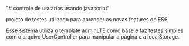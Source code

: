 "# controle de usuarios usando javascript" 

projeto de testes utilizado para aprender as novas features de ES6.

Esse sistema utiliza o template adminLTE como base e faz testes simples com o arquivo UserController para manipular a página e a localStorage. 
